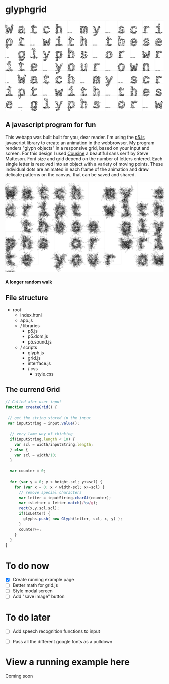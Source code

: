 # glyphgrid 

![glyphgrid](img/342_glyphs_matthias_jaeger.jpg)

## A javascript program for fun
This webapp was built built for you, dear reader. I'm using the [p5.js](https://p5js.org/) javascript library to create an animation in the webbrowser. My program renders "glyph objects" in a responsive grid, based on your input and screen. For this design I used [Cousine](https://fonts.google.com/specimen/Cousine?selection.family=Cousine) a beautiful sans serif by Steve Matteson. Font size and grid depend on the number of letters entered. Each single letter is resolved into an object with a variety of moving points. These individual dots are animated in each frame of the animation and draw delicate patterns on the canvas, that can be saved and shared.

![glyphgrid](img/889_glyphs_matthias_jaeger.jpg)
#### A longer random walk

## File structure 

- root
  - index.html
  - app.js  
  - / libraries
    - p5.js
    - p5.dom.js
    - p5.sound.js
  - / scripts
    - glyph.js
    - grid.js
    - interface.js
    - / css
      - style.css

## The currend Grid
```javascript
// Called afer user input
function createGrid() {
 
 // get the string stored in the input
 var inputString = input.value();

  // very lame way of thinking
  if(inputString.length < 10) {
    var scl = width/inputString.length; 
  } else {
    var scl = width/10; 
  }

  var counter = 0;

  for (var y = 0; y < height-scl; y+=scl) {
    for (var x = 0; x < width-scl; x+=scl) {
      // remove special characters
      var letter = inputString.charAt(counter);
      var isLetter = letter.match(/\w/g);
      rect(x,y,scl,scl);
      if(isLetter) {
        glyphs.push( new Glyph(letter, scl, x, y) ); 
      } 
      counter++;
    }
  } 
}
```


# To do now
- [x] Create running example page
- [ ] Better math for grid.js
- [ ] Style modal screen
- [ ] Add "save image" button

# To do later
- [ ] Add speech recognition functions to input
- [ ] Pass all the different google fonts as a pulldown



# View a running example here
Coming soon
